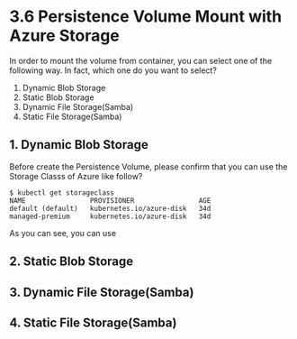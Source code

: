 # 3.6 Persistence Volume Mount with Azure Storage 

In order to mount the volume from container, you can select one of the following way.
In fact, which one do you want to select?  

1. Dynamic Blob Storage 
2. Static Blob Storage
3. Dynamic File Storage(Samba)
4. Static File Storage(Samba)


## 1. Dynamic Blob Storage 

Before create the Persistence Volume, please confirm that you can use the Storage Classs of Azure like follow?  

```
$ kubectl get storageclass 
NAME                PROVISIONER                AGE
default (default)   kubernetes.io/azure-disk   34d
managed-premium     kubernetes.io/azure-disk   34d
```

As you can see, you can use 




## 2. Static Blob Storage
## 3. Dynamic File Storage(Samba)
## 4. Static File Storage(Samba)
